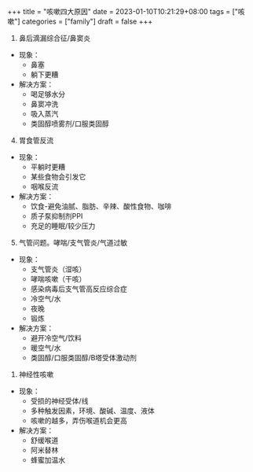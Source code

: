 +++
title = "咳嗽四大原因"
date = 2023-01-10T10:21:29+08:00
tags = ["咳嗽"]
categories = ["family"]
draft = false
+++

1. 鼻后滴漏综合征/鼻窦炎
- 现象：
    - 鼻塞
    - 躺下更糟
- 解决方案：
    - 喝足够水分
    - 鼻窦冲洗
    - 吸入蒸汽
    - 类固醇喷雾剂/口服类固醇
4. 胃食管反流
- 现象：
    - 平躺时更糟
    - 某些食物会引发它
    - 咽喉反流
- 解决方案：
    - 饮食-避免油腻、脂肪、辛辣、酸性食物、咖啡
    - 质子泵抑制剂PPI
    - 充足的睡眠/较少压力
5. 气管问题。哮喘/支气管炎/气道过敏
- 现象：
    - 支气管炎（湿咳）
    - 哮喘咳嗽（干咳）
    - 感染病毒后支气管高反应综合症
    - 冷空气/水
    - 夜晚
    - 锻炼
- 解决方案：
    - 避开冷空气/饮料
    - 暖空气/水
    - 类固醇/口服类固醇/B塔受体激动剂
1. 神经性咳嗽
- 现象：
    - 受损的神经受体/线
    - 多种触发因素，环境、酸碱、温度、液体
    - 咳嗽的越多，弄伤喉道机会更高
- 解决方案：
    - 舒缓喉道
    - 阿米替林
    - 蜂蜜加温水